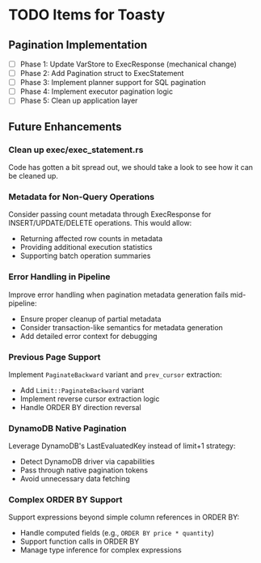 # TODO Items for Toasty

## Pagination Implementation
- [ ] Phase 1: Update VarStore to ExecResponse (mechanical change)
- [ ] Phase 2: Add Pagination struct to ExecStatement
- [ ] Phase 3: Implement planner support for SQL pagination
- [ ] Phase 4: Implement executor pagination logic
- [ ] Phase 5: Clean up application layer

## Future Enhancements

### Clean up exec/exec_statement.rs
Code has gotten a bit spread out, we should take a look to see how it can be cleaned up.

### Metadata for Non-Query Operations
Consider passing count metadata through ExecResponse for INSERT/UPDATE/DELETE operations. This would allow:
- Returning affected row counts in metadata
- Providing additional execution statistics
- Supporting batch operation summaries

### Error Handling in Pipeline
Improve error handling when pagination metadata generation fails mid-pipeline:
- Ensure proper cleanup of partial metadata
- Consider transaction-like semantics for metadata generation
- Add detailed error context for debugging

### Previous Page Support
Implement `PaginateBackward` variant and `prev_cursor` extraction:
- Add `Limit::PaginateBackward` variant
- Implement reverse cursor extraction logic
- Handle ORDER BY direction reversal

### DynamoDB Native Pagination
Leverage DynamoDB's LastEvaluatedKey instead of limit+1 strategy:
- Detect DynamoDB driver via capabilities
- Pass through native pagination tokens
- Avoid unnecessary data fetching

### Complex ORDER BY Support
Support expressions beyond simple column references in ORDER BY:
- Handle computed fields (e.g., `ORDER BY price * quantity`)
- Support function calls in ORDER BY
- Manage type inference for complex expressions